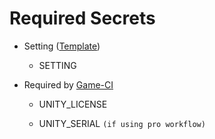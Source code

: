 # Required Secrets

- Setting ([Template](../../setting-template.json))

  - SETTING

- Required by [Game-CI](https://game.ci/docs/github/activation)

  - UNITY_LICENSE

  - UNITY_SERIAL `(if using pro workflow)`
